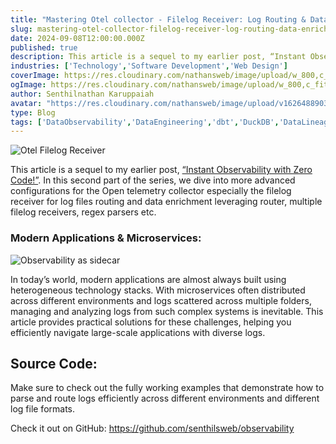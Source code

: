 ```yaml
---
title: "Mastering Otel collector - Filelog Receiver: Log Routing & Data Enrichment for Microservices"
slug: mastering-otel-collector-filelog-receiver-log-routing-data-enrichment-for-microservices
date: 2024-09-08T12:00:00.000Z
published: true
description: This article is a sequel to my earlier post, “Instant Observability with Zero Code!”. In this second part of the series, we dive into more advanced configurations for the Open telemetry collector especially the  filelog receiver for log files routing and data enrichment leveraging router, multiple filelog receivers, regex parsers etc.
industries: ['Technology','Software Development','Web Design']
coverImage: https://res.cloudinary.com/nathansweb/image/upload/w_800,c_fit,l_text:Arial_60_bold:Mastering%20Otel%20collector%20Filelog%20Receiver:%20Log%20Routing%20&%20Data%20Enrichment%20for%20Microservices,g_north_east,x_30,y_40/v1711924071/senthilsweb-scl-card-template_cyxogj.webp
ogImage: https://res.cloudinary.com/nathansweb/image/upload/w_800,c_fit,l_text:Arial_60_bold:Mastering%20Otel%20collector%20Filelog%20Receiver:%20Log%20Routing%20&%20Data%20Enrichment%20for%20Microservices,g_north_east,x_30,y_40/v1711924071/senthilsweb-scl-card-template_cyxogj.webp
author: Senthilnathan Karuppaiah
avatar: "https://res.cloudinary.com/nathansweb/image/upload/v1626488903/profile/Senthil-profile-picture-01_al07i5.jpg"
type: Blog
tags: ['DataObservability','DataEngineering','dbt','DuckDB','DataLineage','Analytics','DataLake','BusinessMetadataManagement','Vue.js','Nuxt.js','Open Source','Web Development','Low Code Platform']
---
```


![Otel Filelog Receiver](/i/blog/Mastering_Otel_collector_banner.jpg)

This article is a sequel to my earlier post, <a href="https://www.linkedin.com/pulse/instant-observability-zero-code-senthilnathan-karuppaiah-k6nqe/?trackingId=afGEpZq%2FQmWv2Owv6OScoA%3D%3D&lipi=urn%3Ali%3Apage%3Ad_flagship3_pulse_read%3BYWGc7XfLTo2r%2BSP3er6wFQ%3D%3D" class="dark:text-teal-400 relative transition hover:text-teal-500 dark:hover:text-teal-400">“Instant Observability with Zero Code!”</a>. In this second part of the series, we dive into more advanced configurations for the Open telemetry collector especially the  filelog receiver for log files routing and data enrichment leveraging router, multiple filelog receivers, regex parsers etc.

### Modern Applications & Microservices:

![Observability as sidecar](/i/blog/Mastering_Otel_collector_micro_service_1.png)

In today’s world, modern applications are almost always built using heterogeneous technology stacks. With microservices often distributed across different environments and logs scattered across multiple folders, managing and analyzing logs from such complex systems is inevitable. This article provides practical solutions for these challenges, helping you efficiently navigate large-scale applications with diverse logs.


## Source Code:

Make sure to check out the fully working examples that demonstrate how to parse and route logs efficiently across different environments and different log file formats.

Check it out on GitHub: https://github.com/senthilsweb/observability

